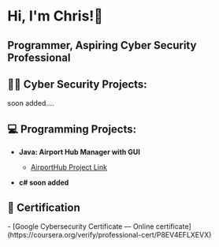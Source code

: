 <h1>Hi, I'm Chris!👋</h1>
<h2>Programmer, Aspiring Cyber Security Professional</h2>

<h2>👨‍💻 Cyber Security Projects:</h2>
soon added....

<h2>💻 Programming Projects:</h2>

- <b> Java: Airport Hub Manager with GUI</b>
  - [AirportHub Project Link](https://github.com/ChrisXioannou/Airport-Hub-Manager)
    
- <b>c# soon added </b>

<h2>📜 Certification</h2>
- [Google Cybersecurity Certificate — Online certificate](https://coursera.org/verify/professional-cert/P8EV4EFLXEVX)
